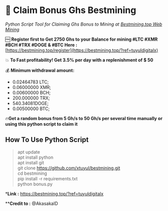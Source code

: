 # 🤖 Claim Bonus Ghs Bestmining
_Python Script Tool for Claiming Ghs Bonus to Mining at [Bestmining.top Web Mining](https://bestmining.top/?ref=tuyuldigitalx)_

🆓 **Register first to Get 2750 Ghs to your Balance for mining #LTC #XMR #BCH #TRX #DOGE & #BTC Here :**  
[https://bestmining.top/register](https://bestmining.top/?ref=tuyuldigitalx)

💥 **To Fast profitability! Get 3.5% per day with a replenishment of $ 50**   

💰 **Minimum withdrawal amount:**  
- 0.02464783 LTC;  
- 0.06000000 XMR;  
- 0.00600000 BCH;  
- 200.000000 TRX;  
- 540.34081DOGE;  
- 0.00500000 BTC;

🔥**Get a random bonus
from 5 Gh/s to 50 Gh/s per several time manually or using this python script to claim it**
## How To Use Python Script
> apt update  
apt install python  
apt install git  
git clone   https://github.com/xtuyul/bestmining.git  
cd bestmining  
pip install -r requirements.txt  
python bonus.py  

***Link :** https://bestmining.top/?ref=tuyuldigitalx  

****Credit to :** @AkasakaID
